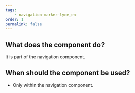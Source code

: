 ```yaml
---
tags: 
    - navigation-marker-lyne_en
order: 1
permalink: false
---
```


## What does the component do?
It is part of the navigation component.

## When should the component be used?
* Only within the navigation component.